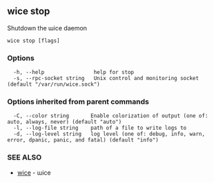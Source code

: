 ## wice stop

Shutdown the ɯice daemon

```
wice stop [flags]
```

### Options

```
  -h, --help                help for stop
  -s, --rpc-socket string   Unix control and monitoring socket (default "/var/run/wice.sock")
```

### Options inherited from parent commands

```
  -C, --color string       Enable colorization of output (one of: auto, always, never) (default "auto")
  -l, --log-file string    path of a file to write logs to
  -d, --log-level string   log level (one of: debug, info, warn, error, dpanic, panic, and fatal) (default "info")
```

### SEE ALSO

* [wice](wice.md)	 - ɯice

